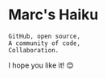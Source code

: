 # Marc's Haiku
```
GitHub, open source,
A community of code,
Collaboration.
```
I hope you like it! :blush: